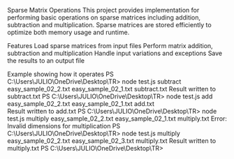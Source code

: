 Sparse Matrix Operations 
This project provides implementation for performing basic operations on sparse matrices including addition, subtraction and multiplication. 
Sparse matrices are stored efficiently to optimize both memory usage and runtime.

Features Load sparse matrices from input files Perform matrix addition, subtraction and multiplication 
Handle input variations and exceptions Save the results to an output file

Example showing how it operates 
PS C:\Users\JULIO\OneDrive\Desktop\TR> node test.js subtract easy_sample_02_2.txt easy_sample_02_1.txt subtract.txt
Result written to subtract.txt
PS C:\Users\JULIO\OneDrive\Desktop\TR> node test.js add easy_sample_02_2.txt easy_sample_02_1.txt add.txt          
Result written to add.txt
PS C:\Users\JULIO\OneDrive\Desktop\TR> node test.js multiply easy_sample_02_2.txt easy_sample_02_1.txt multiply.txt
Error: Invalid dimensions for multiplication
PS C:\Users\JULIO\OneDrive\Desktop\TR> node test.js multiply easy_sample_02_2.txt easy_sample_02_3.txt multiply.txt
Result written to multiply.txt
PS C:\Users\JULIO\OneDrive\Desktop\TR> 
